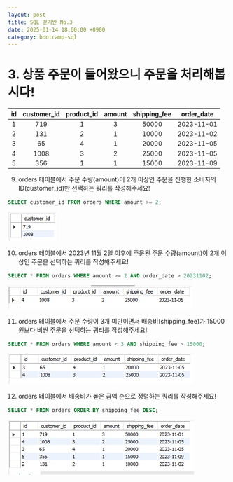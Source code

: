 ```yaml
---
layout: post
title: SQL 걷기반 No.3
date: 2025-01-14 18:00:00 +0900
category: bootcamp-sql
---
```


# 3. 상품 주문이 들어왔으니 주문을 처리해봅시다!

| id | customer_id | product_id | amount | shipping_fee | order_date |
|:--:|:-----------:|:----------:|:------:|:------------:|:----------:|
| 1  | 719         | 1          | 3      | 50000        | 2023-11-01 |
| 2  | 131         | 2          | 1      | 10000        | 2023-11-02 |
| 3  | 65          | 4          | 1      | 20000        | 2023-11-05 |
| 4  | 1008        | 3          | 2      | 25000        | 2023-11-05 |
| 5  | 356         | 1          | 1      | 15000        | 2023-11-09 |

9. orders 테이블에서 주문 수량(amount)이 2개 이상인 주문을 진행한 소비자의 ID(customer_id)만 선택하는 쿼리를 작성해주세요!
```sql
SELECT customer_id FROM orders WHERE amount >= 2;
```
![walk3-9](/public/img/walk3-9.png)

10. orders 테이블에서 2023년 11월 2일 이후에 주문된 주문 수량(amount)이 2개 이상인 주문을 선택하는 쿼리를 작성해주세요!
```sql
SELECT * FROM orders WHERE amount >= 2 AND order_date > 20231102;
```
![walk3-10](/public/img/walk3-10.png)

11. orders 테이블에서 주문 수량이 3개 미만이면서 배송비(shipping_fee)가 15000원보다 비싼 주문을 선택하는 쿼리를 작성해주세요!
```sql
SELECT * FROM orders WHERE amount < 3 AND shipping_fee > 15000;
```
![walk3-11](/public/img/walk3-11.png)

12. orders 테이블에서 배송비가 높은 금액 순으로 정렬하는 쿼리를 작성해주세요!
```sql
SELECT * FROM orders ORDER BY shipping_fee DESC;
```
![walk3-12](/public/img/walk3-12.png)
